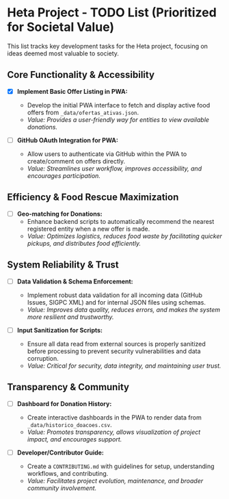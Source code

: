 # Heta Project - TODO List (Prioritized for Societal Value)

This list tracks key development tasks for the Heta project, focusing on ideas deemed most valuable to society.

## Core Functionality & Accessibility

- [x] **Implement Basic Offer Listing in PWA:**
    - Develop the initial PWA interface to fetch and display active food offers from `_data/ofertas_ativas.json`.
    - *Value: Provides a user-friendly way for entities to view available donations.*

- [ ] **GitHub OAuth Integration for PWA:**
    - Allow users to authenticate via GitHub within the PWA to create/comment on offers directly.
    - *Value: Streamlines user workflow, improves accessibility, and encourages participation.*

## Efficiency & Food Rescue Maximization

- [ ] **Geo-matching for Donations:**
    - Enhance backend scripts to automatically recommend the nearest registered entity when a new offer is made.
    - *Value: Optimizes logistics, reduces food waste by facilitating quicker pickups, and distributes food efficiently.*

## System Reliability & Trust

- [ ] **Data Validation & Schema Enforcement:**
    - Implement robust data validation for all incoming data (GitHub Issues, SIGPC XML) and for internal JSON files using schemas.
    *   *Value: Improves data quality, reduces errors, and makes the system more resilient and trustworthy.*

- [ ] **Input Sanitization for Scripts:**
    - Ensure all data read from external sources is properly sanitized before processing to prevent security vulnerabilities and data corruption.
    *   *Value: Critical for security, data integrity, and maintaining user trust.*

## Transparency & Community

- [ ] **Dashboard for Donation History:**
    - Create interactive dashboards in the PWA to render data from `_data/historico_doacoes.csv`.
    - *Value: Promotes transparency, allows visualization of project impact, and encourages support.*

- [ ] **Developer/Contributor Guide:**
    - Create a `CONTRIBUTING.md` with guidelines for setup, understanding workflows, and contributing.
    - *Value: Facilitates project evolution, maintenance, and broader community involvement.*
